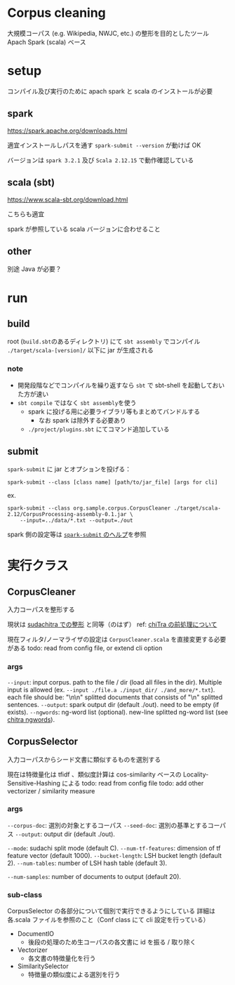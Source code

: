 # Corpus cleaning

大規模コーパス (e.g. Wikipedia, NWJC, etc.) の整形を目的としたツール
Apach Spark (scala) ベース

# setup

コンパイル及び実行のために apach spark と scala のインストールが必要

## spark

https://spark.apache.org/downloads.html

適宜インストールしパスを通す
`spark-submit --version` が動けば OK

バージョンは `spark 3.2.1` 及び `Scala 2.12.15` で動作確認している

## scala (sbt)

https://www.scala-sbt.org/download.html

こちらも適宜

spark が参照している scala バージョンに合わせること

## other

別途 Java が必要？

# run

## build

root (`build.sbt`のあるディレクトリ) にて `sbt assembly` でコンパイル
`./target/scala-[version]/` 以下に jar が生成される

### note

- 開発段階などでコンパイルを繰り返すなら `sbt` で sbt-shell を起動しておいた方が速い
- `sbt compile` ではなく `sbt assembly`を使う
  - spark に投げる用に必要ライブラリ等もまとめてバンドルする
    - なお spark は除外する必要あり
  - `./project/plugins.sbt` にてコマンド追加している

## submit

`spark-submit` に jar とオプションを投げる：

```
spark-submit --class [class name] [path/to/jar_file] [args for cli]
```

ex.

```
spark-submit --class org.sample.corpus.CorpusCleaner ./target/scala-2.12/CorpusProcessing-assembly-0.1.jar \
    --input=../data/*.txt --output=./out
```

spark 側の設定等は [`spark-submit` のヘルプ](https://spark.apache.org/docs/latest/submitting-applications.html)を参照

# 実行クラス

## CorpusCleaner

入力コーパスを整形する

現状は [sudachitra での整形](https://github.com/WorksApplications/SudachiTra/tree/main/pretraining/bert#2-preprocessing-corpus-cleaning) と同等（のはず）
ref: [chiTra の前処理について](https://docs.google.com/document/d/1colWQgSc22rzLHKdCH78BgtRLydGMZX-D-FAT6rD8iY/edit#heading=h.msy5fu9l7egn)

現在フィルタ/ノーマライザの設定は `CorpusCleaner.scala` を直接変更する必要がある
todo: read from config file, or extend cli option

### args

`--input`: input corpus. path to the file / dir (load all files in the dir). Multiple input is allowed (ex. `--input ./file.a ./input_dir/ ./and_more/*.txt`).
each file should be: "\n\n" splitted documents that consists of "\n" splitted sentences.
`--output`: spark output dir (default ./out). need to be empty (if exists).
`--ngwords`: ng-word list (optional). new-line splitted ng-word list (see [chitra ngwords](https://github.com/WorksApplications/SudachiTra/blob/main/pretraining/bert/resources/ng_words.txt)).

## CorpusSelector

入力コーパスからシード文書に類似するものを選別する

現在は特徴量化は tfidf 、類似度計算は cos-similarity ベースの Locality-Sensitive-Hashing による
todo: read from config file
todo: add other vectorizer / similarity measure

### args

`--corpus-doc`: 選別の対象とするコーパス
`--seed-doc`: 選別の基準とするコーパス
`--output`: output dir (default ./out).

`--mode`: sudachi split mode (default C).
`--num-tf-features`: dimension of tf feature vector (default 1000).
`--bucket-length`: LSH bucket length (default 2).
`--num-tables`: number of LSH hash table (default 3).

`--num-samples`: number of documents to output (default 20).

### sub-class

CorpusSelector の各部分について個別で実行できるようにしている
詳細は各.scala ファイルを参照のこと（Conf class にて cli 設定を行っている）

- DocumentIO
  - 後段の処理のため生コーパスの各文書に id を振る / 取り除く
- Vectorizer
  - 各文書の特徴量化を行う
- SimilaritySelector
  - 特徴量の類似度による選別を行う
